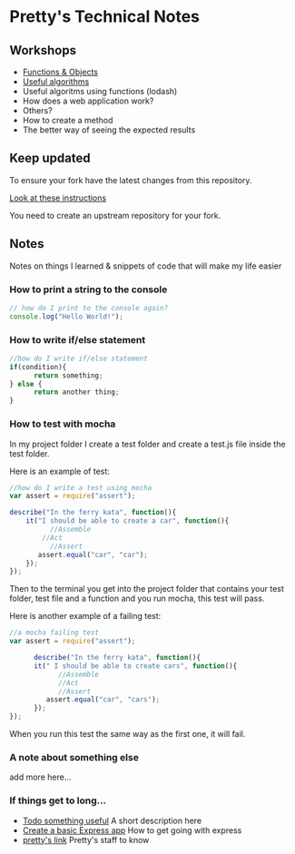 # Pretty's Technical Notes

## Workshops

* [Functions & Objects](./workshops/functions_and_objects_slides.html)
* [Useful algorithms](./workshops/useful_algorithms.md)
* Useful algoritms using functions (lodash)
* How does a web application work?
* Others?
* How to create a method
* The better way of seeing the expected results

## Keep updated

To ensure your fork have the latest changes from this repository.

[Look at these instructions](https://help.github.com/articles/configuring-a-remote-for-a-fork/)

You need to create an upstream repository for your fork.

## Notes

Notes on things I learned & snippets of code that will make my life easier

### How to print a string to the console

```javascript
// how do I print to the console again?
console.log("Hello World!");
```

### How to write if/else statement

```javascript
//how do I write if/else statement
if(condition){
      return something;
} else {
      return another thing;
}
```

### How to test with mocha
In my project folder I create a test folder and create a test.js file inside the test folder.

Here is an example of test:

```javascript
//how do I write a test using mocha
var assert = require("assert");

describe("In the ferry kata", function(){
	it("I should be able to create a car", function(){
	      //Assemble
      	//Act
	      //Assert
	   assert.equal("car", "car");
	});
});
```
Then to the terminal you get into the project folder that contains your test folder, test file and a function and you run mocha, this test will pass.

Here is another example of a failing test:

```javascript
//a mocha failing test
var assert = require("assert");

      describe("In the ferry kata", function(){
      it(" I should be able to create cars", function(){
            //Assemble
            //Act
            //Assert
         assert.equal("car", "cars");
      });
});
```
When you run this test the same way as the first one, it will fail.

### A note about something else
add more here...

### If things get to long...

* [Todo something useful](notes/my_file.md) A short description here
* [Create a basic Express app](notes/my_file.md) How to get going with express
* [pretty's link](pretty.md) Pretty's staff to know
